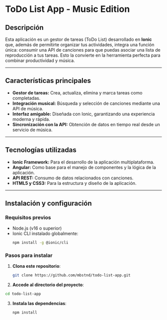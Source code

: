 # ToDo List App - Music Edition

## Descripción

Esta aplicación es un gestor de tareas (ToDo List) desarrollado en **Ionic** que, además de permitirte organizar tus actividades, integra una función única: consumir una API de canciones para que puedas asociar una lista de reproducción a tus tareas. Esto la convierte en la herramienta perfecta para combinar productividad y música.

---

## Características principales

- **Gestor de tareas:** Crea, actualiza, elimina y marca tareas como completadas.
- **Integración musical:** Búsqueda y selección de canciones mediante una API de música.
- **Interfaz amigable:** Diseñada con Ionic, garantizando una experiencia moderna y rápida.
- **Sincronización con la API:** Obtención de datos en tiempo real desde un servicio de música.

---

## Tecnologías utilizadas

- **Ionic Framework:** Para el desarrollo de la aplicación multiplataforma.
- **Angular:** Como base para el manejo de componentes y la lógica de la aplicación.
- **API REST:** Consumo de datos relacionados con canciones.
- **HTML5 y CSS3:** Para la estructura y diseño de la aplicación.

---

## Instalación y configuración

### Requisitos previos

- Node.js (v16 o superior)
- Ionic CLI instalado globalmente:
  ```bash
  npm install -g @ionic/cli

### Pasos para instalar

1. **Clona este repositorio**:
   ```bash
   git clone https://github.com/mbstnd/todo-list-app.git
2.  **Accede al directorio del proyecto**:
   ```bash
   cd todo-list-app
```
3. **Instala las dependencias**:
   ```bash
   npm install
